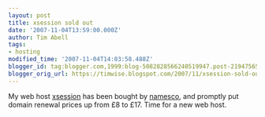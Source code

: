 ```yaml
---
layout: post
title: xsession sold out
date: '2007-11-04T13:59:00.000Z'
author: Tim Abell
tags:
- hosting
modified_time: '2007-11-04T14:03:58.488Z'
blogger_id: tag:blogger.com,1999:blog-5082828566240519947.post-2194756533997655349
blogger_orig_url: https://timwise.blogspot.com/2007/11/xsession-sold-out.html
---
```


My web host [xsession](http://xsession.com/) has been bought by [namesco](http://www.names.co.uk/), and promptly put domain renewal prices up from £8 to £17\. Time for a new web host.
